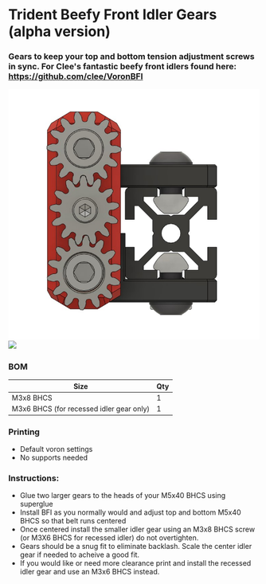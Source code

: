 
# Trident Beefy Front Idler Gears (alpha version)
 ### Gears to keep your top and bottom tension adjustment screws in sync. For Clee's fantastic beefy front idlers found here: https://github.com/clee/VoronBFI
<img src="./Images/beefgears.jpg" width=600>
<img src="./Images/beefgears.gif" width=600>

### BOM

Size | Qty
--- | ---
M3x8 BHCS    | 1
M3x6 BHCS (for recessed idler gear only) | 1

### Printing
  * Default voron settings
  * No supports needed

### Instructions:

  * Glue two larger gears to the heads of your M5x40 BHCS using superglue
  * Install BFI as you normally would and adjust top and bottom M5x40 BHCS so that belt runs centered 
  * Once centered install the smaller idler gear using an M3x8 BHCS screw (or M3X6 BHCS for recessed idler) do not overtighten. 
  * Gears should be a snug fit to eliminate backlash. Scale the center idler gear if needed to acheive a good fit.
  * If you would like or need more clearance print and install the recessed idler gear and use an M3x6 BHCS instead.  
    
